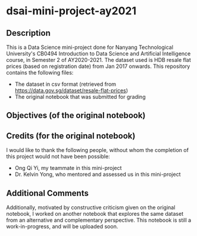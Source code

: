# dsai-mini-project-ay2021

## Description
This is a Data Science mini-project done for Nanyang Technological University's CB0494 Introduction to Data Science and Artificial Intelligence course, in Semester 2 of AY2020-2021.
The dataset used is HDB resale flat prices (based on registration date) from Jan 2017 onwards.
This repository contains the following files:
* The dataset in csv format (retrieved from https://data.gov.sg/dataset/resale-flat-prices)
* The original notebook that was submitted for grading

## Objectives (of the original notebook)

## Credits (for the original notebook)
I would like to thank the following people, without whom the completion of this project would not have been possible:
* Ong Qi Yi, my teammate in this mini-project
* Dr. Kelvin Yong, who mentored and assessed us in this mini-project

## Additional Comments
Additionally, motivated by constructive criticism given on the original notebook, I worked on another notebook that explores the same dataset from an alternative and complementary perspective.
This notebook is still a work-in-progress, and will be uploaded soon.
